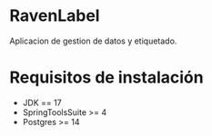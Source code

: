 # RavenLabel

Aplicacion de gestion de datos y etiquetado.

# Requisitos de instalación

* JDK == 17
* SpringToolsSuite >= 4
* Postgres >= 14